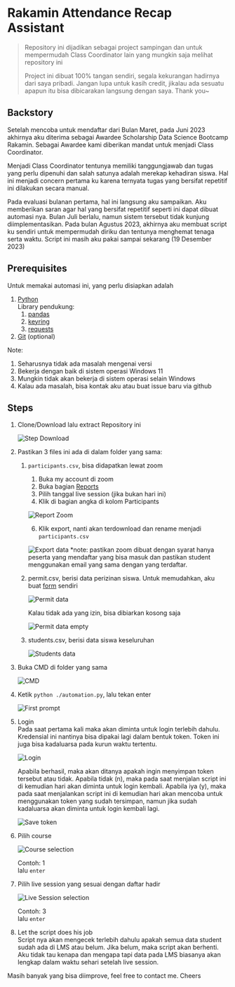 # Rakamin Attendance Recap Assistant

> Repository ini dijadikan sebagai project sampingan dan untuk mempermudah Class Coordinator lain yang mungkin saja melihat repository ini
>
> Project ini dibuat 100% tangan sendiri, segala kekurangan hadirnya dari saya pribadi. Jangan lupa untuk kasih credit, jikalau ada sesuatu apapun itu bisa dibicarakan langsung dengan saya. Thank you~

## Backstory
Setelah mencoba untuk mendaftar dari Bulan Maret, pada Juni 2023 akhirnya aku diterima sebagai Awardee Scholarship Data Science Bootcamp Rakamin. Sebagai Awardee kami diberikan mandat untuk menjadi Class Coordinator.

Menjadi Class Coordinator tentunya memiliki tanggungjawab dan tugas yang perlu dipenuhi dan salah satunya adalah merekap kehadiran siswa. Hal ini menjadi concern pertama ku karena ternyata tugas yang bersifat repetitif ini dilakukan secara manual.

Pada evaluasi bulanan pertama, hal ini langsung aku sampaikan. Aku memberikan saran agar hal yang bersifat repetitif seperti ini dapat dibuat automasi nya. Bulan Juli berlalu, namun sistem tersebut tidak kunjung diimplementasikan. Pada bulan Agustus 2023, akhirnya aku membuat script ku sendiri untuk mempermudah diriku dan tentunya menghemat tenaga serta waktu. Script ini masih aku pakai sampai sekarang (19 Desember 2023)

## Prerequisites
Untuk memakai automasi ini, yang perlu disiapkan adalah
1. [Python](https://www.python.org/downloads/)<br>
   Library pendukung:
   1. [pandas](https://pypi.org/project/pandas/)
   2. [keyring](https://pypi.org/project/keyring/)
   3. [requests](https://pypi.org/project/requests/)
2. [Git](https://git-scm.com/downloads) (optional)

Note:
1. Seharusnya tidak ada masalah mengenai versi
2. Bekerja dengan baik di sistem operasi Windows 11
3. Mungkin tidak akan bekerja di sistem operasi selain Windows
4. Kalau ada masalah, bisa kontak aku atau buat issue baru via github


## Steps
1. Clone/Download lalu extract Repository ini

   ![Step Download](img/image.png)

2. Pastikan 3 files ini ada di dalam folder yang sama:
   1. `participants.csv`, bisa didapatkan lewat zoom
      1. Buka my account di zoom
      2. Buka bagian [Reports](https://zoom.us/account/my/report#/)
      3. Pilih tanggal live session (jika bukan hari ini)
      4. Klik di bagian angka di kolom Participants

      ![Report Zoom](img/image-1.jpg)

      6. Klik export, nanti akan terdownload dan rename menjadi `participants.csv`
      
      ![Export data](img/image-1.png)
   *note: pastikan zoom dibuat dengan syarat hanya peserta yang mendaftar yang bisa masuk dan pastikan student menggunakan email yang sama dengan yang terdaftar.
   2. permit.csv, berisi data perizinan siswa. Untuk memudahkan, aku buat [form](https://forms.gle/ATAgLgezLGSz4gKi6) sendiri
   
      ![Permit data](img/image-2.png)
   
      Kalau tidak ada yang izin, bisa dibiarkan kosong saja

      ![Permit data empty](img/image-3.png)
   
   3. students.csv, berisi data siswa keseluruhan

      ![Students data](img/image-4.png)

3. Buka CMD di folder yang sama

   ![CMD](img/image-5.png)

4. Ketik `python ./automation.py`, lalu tekan enter

   ![First prompt](img/image-6.png)

5. Login<br>
   Pada saat pertama kali maka akan diminta untuk login terlebih dahulu. Kredensial ini nantinya bisa dipakai lagi dalam bentuk token. Token ini juga bisa kadaluarsa pada kurun waktu tertentu.

   ![Login](img/image-7.png)

   Apabila berhasil, maka akan ditanya apakah ingin menyimpan token tersebut atau tidak. Apabila tidak (n), maka pada saat menjalan script ini di kemudian hari akan diminta untuk login kembali. Apabila iya (y), maka pada saat menjalankan script ini di kemudian hari akan mencoba untuk menggunakan token yang sudah tersimpan, namun jika sudah kadaluarsa akan diminta untuk login kembali lagi.

   ![Save token](img/image-8.png)

6. Pilih course

   ![Course selection](img/image-9.png)

   Contoh: 1<br>
   lalu `enter`
7. Pilih live session yang sesuai dengan daftar hadir<br>

   ![Live Session selection](img/image-10.png)

   Contoh: 3<br>
   lalu `enter`
8. Let the script does his job<br>
   Script nya akan mengecek terlebih dahulu apakah semua data student sudah ada di LMS atau belum. Jika belum, maka script akan berhenti. Aku tidak tau kenapa dan mengapa tapi data pada LMS biasanya akan lengkap dalam waktu sehari setelah live session.


Masih banyak yang bisa diimprove, feel free to contact me. Cheers

